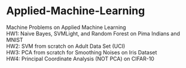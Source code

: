 # Applied-Machine-Learning
Machine Problems on Applied Machine Learning \
HW1: Naive Bayes, SVMLight, and Random Forest on Pima Indians and MNIST \
HW2: SVM from scratch on Adult Data Set (UCI) \
HW3: PCA from scratch for Smoothing Noises on Iris Dataset \
HW4: Principal Coordinate Analysis (NOT PCA) on CIFAR-10
